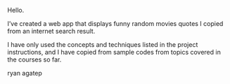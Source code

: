 Hello.

I’ve created a web app that displays funny random movies quotes I copied from an internet search result. 

I have only used the concepts and techniques listed in the project instructions, and I have copied from sample codes from topics covered in the courses so far.

ryan agatep
